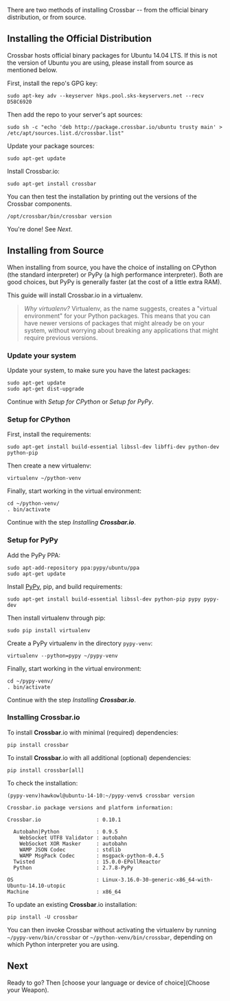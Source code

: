 There are two methods of installing Crossbar -- from the official binary distribution, or from source.

## Installing the Official Distribution

Crossbar hosts official binary packages for Ubuntu 14.04 LTS.
If this is not the version of Ubuntu you are using, please install from source as mentioned below.

First, install the repo's GPG key:

```console
sudo apt-key adv --keyserver hkps.pool.sks-keyservers.net --recv D58C6920
```

Then add the repo to your server's apt sources:

```console
sudo sh -c "echo 'deb http://package.crossbar.io/ubuntu trusty main' > /etc/apt/sources.list.d/crossbar.list"
```

Update your package sources:

```console
sudo apt-get update
```

Install Crossbar.io:

```console
sudo apt-get install crossbar
```

You can then test the installation by printing out the versions of the Crossbar components.

```console
/opt/crossbar/bin/crossbar version
```

You're done! See _Next_.


## Installing from Source

When installing from source, you have the choice of installing on CPython (the standard interpreter) or PyPy (a high performance interpreter).
Both are good choices, but PyPy is generally faster (at the cost of a little extra RAM).

This guide will install Crossbar.io in a virtualenv.

> *Why virtualenv?* Virtualenv, as the name suggests, creates a "virtual environment" for your Python packages. This means that you can have newer versions of packages that might already be on your system, without worrying about breaking any applications that might require previous versions.


### Update your system

Update your system, to make sure you have the latest packages:

```console
sudo apt-get update
sudo apt-get dist-upgrade
```

Continue with _Setup for CPython_ or _Setup for PyPy_.


### Setup for CPython

First, install the requirements:

```console
sudo apt-get install build-essential libssl-dev libffi-dev python-dev python-pip
```

Then create a new virtualenv:

```console
virtualenv ~/python-venv
```

Finally, start working in the virtual environment:

```console
cd ~/python-venv/
. bin/activate
```

Continue with the step _Installing **Crossbar.io**_.


### Setup for PyPy

Add the PyPy PPA:

```console
sudo apt-add-repository ppa:pypy/ubuntu/ppa
sudo apt-get update
```

Install [PyPy](http://pypy.org/), pip, and build requirements:

```console
sudo apt-get install build-essential libssl-dev python-pip pypy pypy-dev
```

Then install virtualenv through pip:

```console
sudo pip install virtualenv
```

Create a PyPy virtualenv in the directory `pypy-venv`:

```console
virtualenv --python=pypy ~/pypy-venv
```

Finally, start working in the virtual environment:

```console
cd ~/pypy-venv/
. bin/activate
```

Continue with the step _Installing **Crossbar.io**_.


### Installing Crossbar.io

To install **Crossbar**.io with minimal (required) dependencies:

```console
pip install crossbar
```

To install **Crossbar**.io with all additional (optional) dependencies:

```console
pip install crossbar[all]
```

To check the installation:

```console
(pypy-venv)hawkowl@ubuntu-14-10:~/pypy-venv$ crossbar version

Crossbar.io package versions and platform information:

Crossbar.io                  : 0.10.1

  Autobahn|Python            : 0.9.5
    WebSocket UTF8 Validator : autobahn
    WebSocket XOR Masker     : autobahn
    WAMP JSON Codec          : stdlib
    WAMP MsgPack Codec       : msgpack-python-0.4.5
  Twisted                    : 15.0.0-EPollReactor
  Python                     : 2.7.8-PyPy

OS                           : Linux-3.16.0-30-generic-x86_64-with-Ubuntu-14.10-utopic
Machine                      : x86_64
```

To update an existing **Crossbar**.io installation:

```console
pip install -U crossbar
```

You can then invoke Crossbar without activating the virtualenv by running ``~/pypy-venv/bin/crossbar`` or ``~/python-venv/bin/crossbar``, depending on which Python interpreter you are using.


## Next

Ready to go? Then [choose your language or device of choice](Choose your Weapon).

